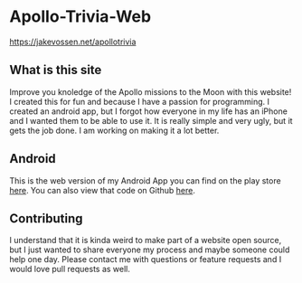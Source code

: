 # Apollo-Trivia-Web
https://jakevossen.net/apollotrivia

## What is this site
Improve you knoledge of the Apollo missions to the Moon with this website! I created this for fun and because I have a passion for programming. I created an android app, but I forgot how everyone in my life has an iPhone and I wanted them to be able to use it. It is really simple and very ugly, but it gets the job done. I am working on making it a lot better. 

## Android
This is the web version of my Android App you can find on the play store [here](https://play.google.com/store/apps/details?id=net.jakevossen.apollotrivia&hl=en). 
You can also view that code on Github [here](https://github.com/jakevossen5/Apollo-Trivia). 

## Contributing
I understand that it is kinda weird to make part of a website open source, but I just wanted to share everyone my process and maybe someone could help one day. Please contact me with questions or feature requests and I would love pull requests as well. 
